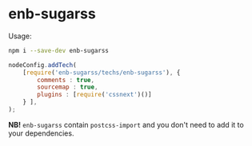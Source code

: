 enb-sugarss
===========

Usage:
```bash
npm i --save-dev enb-sugarss
```

```js
nodeConfig.addTech(
    [require('enb-sugarss/techs/enb-sugarss'), {
        comments : true,
        sourcemap : true,
        plugins : [require('cssnext')()]
    } ],
);
```

**NB!** `enb-sugarss` contain `postcss-import` and you don't need to add it to your dependencies.